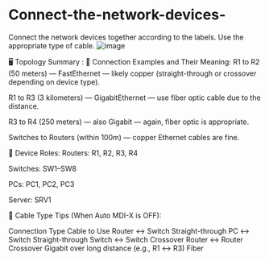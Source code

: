 # Connect-the-network-devices-
Connect the network devices together according to the labels. Use the appropriate type of cable.
![image](https://github.com/user-attachments/assets/f3913930-1d39-4793-b57b-4c3f9e20067d)

🖥️ Topology Summary :
🔌 Connection Examples and Their Meaning:
R1 to R2 (50 meters) — FastEthernet — likely copper (straight-through or crossover depending on device type).

R1 to R3 (3 kilometers) — GigabitEthernet — use fiber optic cable due to the distance.

R3 to R4 (250 meters) — also Gigabit — again, fiber optic is appropriate.

Switches to Routers (within 100m) — copper Ethernet cables are fine.

📌 Device Roles:
Routers: R1, R2, R3, R4

Switches: SW1–SW8

PCs: PC1, PC2, PC3

Server: SRV1

🔧 Cable Type Tips (When Auto MDI-X is OFF):

Connection Type	Cable to Use
Router ↔ Switch	Straight-through
PC ↔ Switch	Straight-through
Switch ↔ Switch	Crossover
Router ↔ Router	Crossover
Gigabit over long distance (e.g., R1 ↔ R3)	Fiber
